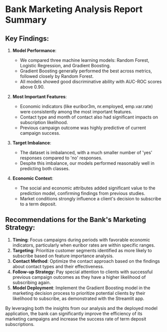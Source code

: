 # Bank Marketing Analysis Report Summary

## Key Findings:

1.  **Model Performance**:
    *   We compared three machine learning models: Random Forest, Logistic Regression, and Gradient Boosting.
    *   Gradient Boosting generally performed the best across metrics, followed closely by Random Forest.
    *   All models showed good discriminative ability with AUC-ROC scores above 0.90.

2.  **Most Important Features**:
    *   Economic indicators (like euribor3m, nr.employed, emp.var.rate) were consistently among the most important features.
    *   Contact type and month of contact also had significant impacts on subscription likelihood.
    *   Previous campaign outcome was highly predictive of current campaign success.

3.  **Target Imbalance**:
    *   The dataset is imbalanced, with a much smaller number of 'yes' responses compared to 'no' responses.
    *   Despite this imbalance, our models performed reasonably well in predicting both classes.

4.  **Economic Context**:
    *   The social and economic attributes added significant value to the prediction model, confirming findings from previous studies.
    *   Market conditions strongly influence a client's decision to subscribe to a term deposit.

## Recommendations for the Bank's Marketing Strategy:

1.  **Timing**: Focus campaigns during periods with favorable economic indicators, particularly when euribor rates are within specific ranges.
2.  **Targeting**: Prioritize customer segments identified as more likely to subscribe based on feature importance analysis.
3.  **Contact Method**: Optimize the contact approach based on the findings about contact types and their effectiveness.
4.  **Follow-up Strategy**: Pay special attention to clients with successful previous campaign outcomes as they have a higher likelihood of subscribing again.
5.  **Model Deployment**: Implement the Gradient Boosting model in the marketing decision process to prioritize potential clients by their likelihood to subscribe, as demonstrated with the Streamlit app.

By leveraging both the insights from our analysis and the deployed model application, the bank can significantly improve the efficiency of its marketing campaigns and increase the success rate of term deposit subscriptions.
